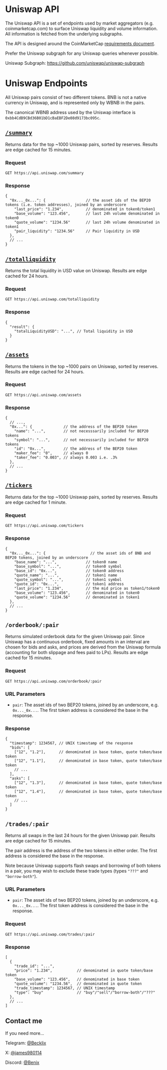 # Uniswap API

The Uniswap API is a set of endpoints used by market aggregators (e.g. coinmarketcap.com) to surface Uniswap liquidity
and volume information. All information is fetched from the underlying subgraphs.

The API is designed around the CoinMarketCap
[requirements document](https://docs.google.com/document/d/1S4urpzUnO2t7DmS_1dc4EL4tgnnbTObPYXvDeBnukCg).

Prefer the Uniswap subgraph for any Uniswap queries whenever possible.

Uniswap Subgraph: https://github.com/uniswap/uniswap-subgraph

# Uniswap Endpoints

All Uniswap pairs consist of two different tokens. BNB is not a native currency in Uniswap, and is represented
only by WBNB in the pairs.

The canonical WBNB address used by the Uniswap interface is `0xbb4CdB9CBd36B01bD1cBaEBF2De08d9173bc095c`.

## [`/summary`](https://api.uniswap.com/summary)

Returns data for the top ~1000 Uniswap pairs, sorted by reserves.
Results are edge cached for 15 minutes.

### Request

`GET https://api.uniswap.com/summary`

### Response

```json5
{
  "0x..._0x...": {                  // the asset ids of the BEP20 tokens (i.e. token addresses), joined by an underscore
    "last_price": "1.234",          // denominated in token0/token1
    "base_volume": "123.456",       // last 24h volume denominated in token0
    "quote_volume": "1234.56"       // last 24h volume denominated in token1
    "pair_liquidity": "1234.56"     // Pair liquidity in USD
  },
  // ...
}
```

## [`/totalliquidity`](https://api.uniswap.com/totalliquidity)

Returns the total liquidity in USD value on Uniswap.
Results are edge cached for 24 hours.

### Request

`GET https://api.uniswap.com/totalliquidity`

### Response

```json5
{
  "result": {
    "totalLiquidityUSD": "...", // Total liquidity in USD
  }
}
```

## [`/assets`](https://api.uniswap.com/assets)

Returns the tokens in the top ~1000 pairs on Uniswap, sorted by reserves.
Results are edge cached for 24 hours.

### Request

`GET https://api.uniswap.com/assets`

### Response

```json5
{
  // ...,
  "0x...": {              // the address of the BEP20 token
    "name": "...",        // not necesssarily included for BEP20 tokens
    "symbol": "...",      // not necesssarily included for BEP20 tokens
    "id": "0x...",        // the address of the BEP20 token
    "maker_fee": "0",     // always 0
    "taker_fee": "0.003", // always 0.003 i.e. .3%
  },
  // ...
}
```

## [`/tickers`](https://api.uniswap.com/tickers)

Returns data for the top ~1000 Uniswap pairs, sorted by reserves.
Results are edge cached for 1 minute.

### Request

`GET https://api.uniswap.com/tickers`

### Response

```json5
{
  "0x..._0x...": {                    // the asset ids of BNB and BEP20 tokens, joined by an underscore
    "base_name": "...",             // token0 name
    "base_symbol": "...",           // token0 symbol
    "base_id": "0x...",             // token0 address
    "quote_name": "...",            // token1 name
    "quote_symbol": "...",          // token1 symbol
    "quote_id": "0x...",            // token1 address
    "last_price": "1.234",          // the mid price as token1/token0
    "base_volume": "123.456",       // denominated in token0
    "quote_volume": "1234.56"       // denominated in token1
  },
  // ...
}
```

## `/orderbook/:pair`

Returns simulated orderbook data for the given Uniswap pair.
Since Uniswap has a continuous orderbook, fixed amounts in an interval are chosen for bids and asks,
and prices are derived from the Uniswap formula (accounting for both slippage and fees paid to LPs).
Results are edge cached for 15 minutes.

### Request

`GET https://api.uniswap.com/orderbook/:pair`

### URL Parameters

- `pair`: The asset ids of two BEP20 tokens, joined by an underscore, e.g. `0x..._0x...`. The first token address is considered the base in the response.

### Response

```json5
{
  "timestamp": 1234567, // UNIX timestamp of the response
  "bids": [
    ["12", "1.2"],      // denominated in base token, quote token/base token
    ["12", "1.1"],      // denominated in base token, quote token/base token
    // ...
  ],
  "asks": [
    ["12", "1.3"],      // denominated in base token, quote token/base token
    ["12", "1.4"],      // denominated in base token, quote token/base token
    // ...
  ]
}
```

## `/trades/:pair`

Returns all swaps in the last 24 hours for the given Uniswap pair.
Results are edge cached for 15 minutes.

The pair address is the address of the two tokens in either order.
The first address is considered the base in the response.

Note because Uniswap supports flash swaps and borrowing of both tokens in a pair, you may wish to exclude these
trade types (types `"???"` and `"borrow-both"`).

### URL Parameters

- `pair`: The asset ids of two BEP20 tokens, joined by an underscore, e.g. `0x..._0x...`. The first token address is considered the base in the response.

### Request

`GET https://api.uniswap.com/trades/:pair`

### Response

```json5
[
  {
    "trade_id": "...",
    "price": "1.234",           // denominated in quote token/base token
    "base_volume": "123.456",   // denominated in base token
    "quote_volume": "1234.56",  // denominated in quote token
    "trade_timestamp": 1234567, // UNIX timestamp
    "type": "buy"               // "buy"/"sell"/"borrow-both"/"???"
  },
  // ...
]
```

## Contact me
If you need more...

Telegram: [@Becklix](https://t.me/@Becklix)

X: [@james980114](https://x.com/james980114)

Discord: [@Benix](https://discordapp.com/users/393598468653842432)